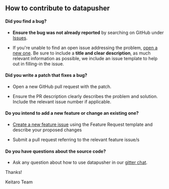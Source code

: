 ## How to contribute to datapusher

#### **Did you find a bug?**

* **Ensure the bug was not already reported** by searching on GitHub under [Issues](https://github.com/keitaroinc/datapusher/issues).

* If you're unable to find an open issue addressing the problem, [open a new one](https://github.com/keitaroinc/datapusher/issues/new). Be sure to include a **title and clear description**, as much relevant information as possible, we include an issue template to help out in filling-in the issue.

#### **Did you write a patch that fixes a bug?**

* Open a new GitHub pull request with the patch.

* Ensure the PR description clearly describes the problem and solution. Include the relevant issue number if applicable.

#### **Do you intend to add a new feature or change an existing one?**

* [Create a new feature issue](https://github.com/keitaroinc/datapusher/issues/new) using the Feature Request template and describe your proposed changes

* Submit a pull request referring to the relevant feature issue/s

#### **Do you have questions about the source code?**

* Ask any question about how to use datapusher in our [gitter chat](https://gitter.im/keitaroinc/ckan).

Thanks!

Keitaro Team
